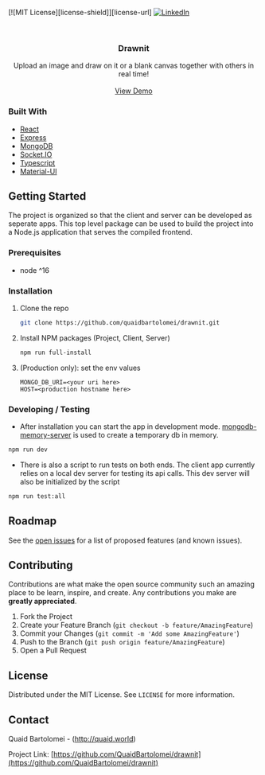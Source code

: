 [![MIT License][license-shield]][license-url]
[![LinkedIn][linkedin-shield]][linkedin-url]

<!-- PROJECT LOGO -->
<br />
<p align="center">

  <h3 align="center">Drawnit</h3>

  <p align="center">
    Upload an image and draw on it or a blank canvas together with others in real time!
    <br />
    <br />
    <a href="https://drawnit.herokuapp.com">View Demo</a>
</p>

### Built With

- [React](https://reactjs.org/)
- [Express](https://expressjs.com/)
- [MongoDB](https://www.mongodb.com/)
- [Socket.IO](https://socket.io/)
- [Typescript](https://www.typescriptlang.org/)
- [Material-UI](https://material-ui.com/)

<!-- GETTING STARTED -->

## Getting Started

The project is organized so that the client and server can be developed as seperate apps. This top level package can be used to build the project into a Node.js application that serves the compiled frontend.

### Prerequisites

- node ^16

### Installation

1. Clone the repo
   ```sh
   git clone https://github.com/quaidbartolomei/drawnit.git
   ```
2. Install NPM packages (Project, Client, Server)
   ```sh
   npm run full-install
   ```
3. (Production only): set the env values
   ```
   MONGO_DB_URI=<your uri here>
   HOST=<production hostname here>
   ```

### Developing / Testing

- After installation you can start the app in development mode. [mongodb-memory-server](https://github.com/nodkz/mongodb-memory-server) is used to create a temporary db in memory.

```sh
npm run dev
```

- There is also a script to run tests on both ends. The client app currently relies on a local dev server for testing its api calls. This dev server will also be initialized by the script

```sh
npm run test:all
```

<!-- USAGE EXAMPLES -->

## Roadmap

See the [open issues](https://github.com/othneildrew/Best-README-Template/issues) for a list of proposed features (and known issues).

<!-- CONTRIBUTING -->

## Contributing

Contributions are what make the open source community such an amazing place to be learn, inspire, and create. Any contributions you make are **greatly appreciated**.

1. Fork the Project
2. Create your Feature Branch (`git checkout -b feature/AmazingFeature`)
3. Commit your Changes (`git commit -m 'Add some AmazingFeature'`)
4. Push to the Branch (`git push origin feature/AmazingFeature`)
5. Open a Pull Request

<!-- LICENSE -->

## License

Distributed under the MIT License. See `LICENSE` for more information.

<!-- CONTACT -->

## Contact

Quaid Bartolomei - (http://quaid.world)

Project Link: [https://github.com/QuaidBartolomei/drawnit](https://github.com/QuaidBartolomei/drawnit)

<!-- MARKDOWN LINKS & IMAGES -->
<!-- https://www.markdownguide.org/basic-syntax/#reference-style-links -->

[linkedin-shield]: https://img.shields.io/badge/-LinkedIn-black.svg?style=for-the-badge&logo=linkedin&colorB=555
[linkedin-url]: https://www.linkedin.com/in/quaid-bartolomei-065078203/
[product-screenshot]: images/screenshot.png
